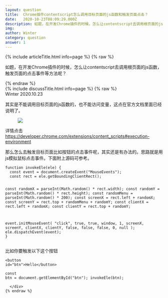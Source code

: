 ```yaml
---
layout: question
title:  Chrome插件contentscript怎么调用目标页面的js函数和触发页面点击？
date:   2020-10-23T08:09:29.000Z
description: 如题，在开发Chrome插件的时候，怎么让contentscript去调用根页面的js函数，触发页面的点击事件等方法呢？...
img: 
author: Winter
category: question
answer: 1
---
```

<div class="article-root">
  <div class="article">
    {% include articleTitle.html info=page %}
    {% raw %}
    <div class="article-content"><p>如题，在开发Chrome插件的时候，怎么让contentscript去调用根页面的js函数，触发页面的点击事件等方法呢？</p></div>
    {% endraw %}
  </div>

  <div class="discuss-wrapper">
    {% include discussTitle.html info=page %}
    {% raw %}
    <div class="discuss-item">
        <div class="discuss-parent">
          <div class="discuss-meta">
            <span class="discuss-user">Winter</span>
            <span class="discuss-time">2020.10.23</span>
          </div>
          <div class="discuss-comment"><p>其实是不能调用目标页面的js函数的，也不能访问变量，这点在官方文档里面已经说明了。</p><figure class="image"><img src="https://www.samyoc.com/uploads/users/1/images/1603440655641.png"></figure><p>详情点击<a href="https://developer.chrome.com/extensions/content_scripts#execution-environment">https://developer.chrome.com/extensions/content_scripts#execution-environment</a></p><p>那么怎么去触发目标页面比如按钮的点击事件呢，其实还是有办法的。思路就是用js模拟鼠标点击事件。下面附上源码可参考。</p><pre><code class="language-javascript">function invokeEle(ele) {
  const event = document.createEvent("MouseEvents");
  const rect = ele.getBoundingClientRect();

  const randomX = parseInt(Math.random() * rect.width);
  const randomY = parseInt(Math.random() * rect.height);
  const randomMenu = parseInt(Math.random() * 200);
  const screenX = rect.left + randomX;
  const screenY = rect.top + randomMenu + randomY;
  const clientX = rect.left + randomX;
  const clientY = rect.top + randomY;

  event.initMouseEvent(
    "click",
    true,
    true,
    window,
    1,
    screenX,
    screenY,
    clientX,
    clientY,
    false,
    false,
    false,
    0,
    null
  );
  ele.dispatchEvent(event);
}</code></pre><p>比如你要触发以下这个按钮</p><pre><code class="language-xml">&lt;button id="btn"&gt;Hello&lt;/button&gt;</code></pre><pre><code class="language-javascript">const btn = document.getElementById("btn");
invokeEle(btn);</code></pre></div>
        </div>
        
      </div>
    {% endraw %}
  </div>
<div>
